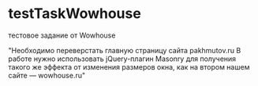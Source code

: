 # testTaskWowhouse
тестовое задание от Wowhouse

"Необходимо переверстать главную страницу сайта pakhmutov.ru
В работе нужно использовать jQuery-плагин Masonry для получения такого же эффекта от изменения размеров окна,
как на втором нашем сайте — wowhouse.ru"
